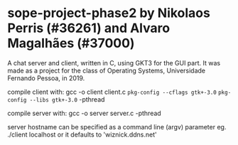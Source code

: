 # sope-project-phase2 by Nikolaos Perris (#36261) and Alvaro Magalhães (#37000)
A chat server and client, written in C, using GKT3 for the GUI part.
It was made as a project for the class of Operating Systems, Universidade Fernando Pessoa, in 2019.

compile client with: 
gcc -o client client.c `pkg-config --cflags gtk+-3.0` `pkg-config --libs gtk+-3.0` -pthread

compile server with:
gcc -o server server.c -pthread

server hostname can be specified as a command line (argv) parameter eg. ./client localhost
or it defaults to 'wiznick.ddns.net'
